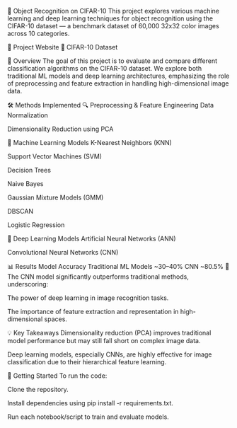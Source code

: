 
🧠 Object Recognition on CIFAR-10
This project explores various machine learning and deep learning techniques for object recognition using the CIFAR-10 dataset — a benchmark dataset of 60,000 32x32 color images across 10 categories.

🔗 Project Website
📂 CIFAR-10 Dataset

📌 Overview
The goal of this project is to evaluate and compare different classification algorithms on the CIFAR-10 dataset. We explore both traditional ML models and deep learning architectures, emphasizing the role of preprocessing and feature extraction in handling high-dimensional image data.

🛠️ Methods Implemented
🔍 Preprocessing & Feature Engineering
Data Normalization

Dimensionality Reduction using PCA

🧪 Machine Learning Models
K-Nearest Neighbors (KNN)

Support Vector Machines (SVM)

Decision Trees

Naive Bayes

Gaussian Mixture Models (GMM)

DBSCAN

Logistic Regression

🤖 Deep Learning Models
Artificial Neural Networks (ANN)

Convolutional Neural Networks (CNN)

📊 Results
Model	Accuracy
Traditional ML Models	~30–40%
CNN	~80.5%
📌 The CNN model significantly outperforms traditional methods, underscoring:

The power of deep learning in image recognition tasks.

The importance of feature extraction and representation in high-dimensional spaces.

💡 Key Takeaways
Dimensionality reduction (PCA) improves traditional model performance but may still fall short on complex image data.

Deep learning models, especially CNNs, are highly effective for image classification due to their hierarchical feature learning.

🚀 Getting Started
To run the code:

Clone the repository.

Install dependencies using pip install -r requirements.txt.

Run each notebook/script to train and evaluate models.
